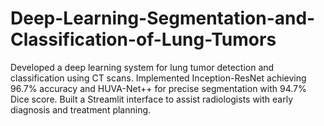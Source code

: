 # Deep-Learning-Segmentation-and-Classification-of-Lung-Tumors
Developed a deep learning system for lung tumor detection and classification using CT scans. Implemented Inception-ResNet achieving 96.7% accuracy and HUVA-Net++ for precise segmentation with 94.7% Dice score. Built a Streamlit interface to assist radiologists with early diagnosis and treatment planning.
